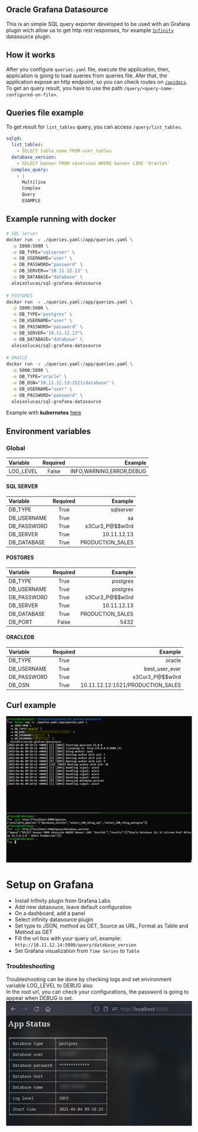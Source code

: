 ## Oracle Grafana Datasource

This is an simple SQL query exporter developed to be used with an Grafana plugin wich allow us to get http rest responses,
for example [`Infinity`](https://grafana.com/grafana/plugins/yesoreyeram-infinity-datasource/) datasource plugin.

## How it works
After you configure `queries.yaml` file, execute the application, then, application is going to load queries from queries file.
Afer that, the application expose an http endpoint, so you can check routes on [`/apidocs`](http://localhost:5000/apidocs). To get an query result, you have to 
use the path `/query/<query-name-configured-on-file>`.

## Queries file example
To get result for `list_tables` query, you can access `/query/list_tables`.
```yaml
sqlgd:
  list_tables:
    - SELECT table_name FROM user_tables
  database_version:
    - SELECT banner FROM v$version WHERE banner LIKE 'Oracle%'
  complex_query:
    - |
      Multiline
      Complex
      Query
      EXAMPLE
```

## Example running with docker
```bash
# SQL Server
docker run -v ./queries.yaml:/app/queries.yaml \
  -p 5000:5000 \
  -e DB_TYPE="sqlserver" \
  -e DB_USERNAME="user" \
  -e DB_PASSWORD="password" \
  -e DB_SERVER=="10.11.12.13" \
  -e DB_DATABASE="database" \
  aleixolucas/sql-grafana-datasource

# POSTGRES
docker run -v ./queries.yaml:/app/queries.yaml \
  -p 5000:5000 \
  -e DB_TYPE="postgres" \
  -e DB_USERNAME="user" \
  -e DB_PASSWORD="password" \
  -e DB_SERVER="10.11.12.13"\
  -e DB_DATABASE="database" \
  aleixolucas/sql-grafana-datasource

# ORACLE
docker run -v ./queries.yaml:/app/queries.yaml \
  -p 5000:5000 \
  -e DB_TYPE="oracle" \
  -e DB_DSN="10.11.12.13:1521/database" \
  -e DB_USERNAME="user" \
  -e DB_PASSWORD="password" \
  aleixolucas/sql-grafana-datasource
```
Example with **kubernetes** [here](./kubernetes/)

## Environment variables
### Global
| Variable    | Required | Example                  |
| :---------- | :------: | -----------------------: |
| LOG_LEVEL   |   False  | INFO,WARNING,ERROR,DEBUG |
#### SQL SERVER
| Variable    | Required | Example          |
| :---------- | :------: | ---------------: |
| DB_TYPE     |   True   | sqlserver        |
| DB_USERNAME |   True   | sa               |
| DB_PASSWORD |   True   | s3Cur3_P@$$w0rd  |
| DB_SERVER   |   True   | 10.11.12.13      |
| DB_DATABASE |   True   | PRODUCTION_SALES |

#### POSTGRES
| Variable    | Required | Example          |
| :---------- | :------: | ---------------: |
| DB_TYPE     |   True   | postgres         |
| DB_USERNAME |   True   | postgres         |
| DB_PASSWORD |   True   | s3Cur3_P@$$w0rd  |
| DB_SERVER   |   True   | 10.11.12.13      |
| DB_DATABASE |   True   | PRODUCTION_SALES |
| DB_PORT     |   False  | 5432             |

#### ORACLEDB
| Variable    | Required | Example          |
| :---------- | :------: | ---------------: |
| DB_TYPE     |   True   | oracle           |
| DB_USERNAME |   True   | best_user_ever   |
| DB_PASSWORD |   True   | s3Cur3_P@$$w0rd  |
| DB_DSN      |   True   | 10.11.12.12:1521/PRODUCTION_SALES |

## Curl example
![example](./assets/img/example.png)

# Setup on Grafana
- Install Infinity plugin from Grafana Labs
- Add new datasouce, leave default configuration
- On a dashboard, add a panel
- Select infinity datasource plugin
- Set type to JSON, method as GET, Source as URL, Format as Table and Method as GET
- Fill the url box with your query url, example: `http://10.11.12.14:5000/query/database_version`
- Set Grafana visualization from `Time Series` to `Table`

### Troubleshooting
Troubleshooting can be done by checking logs and set environment variable LOG_LEVEL to DEBUG also<br>
In the root url, you can check your configurations, the password is going to appear when DEBUG is set.<br>
![status](./assets/img/status.png)
